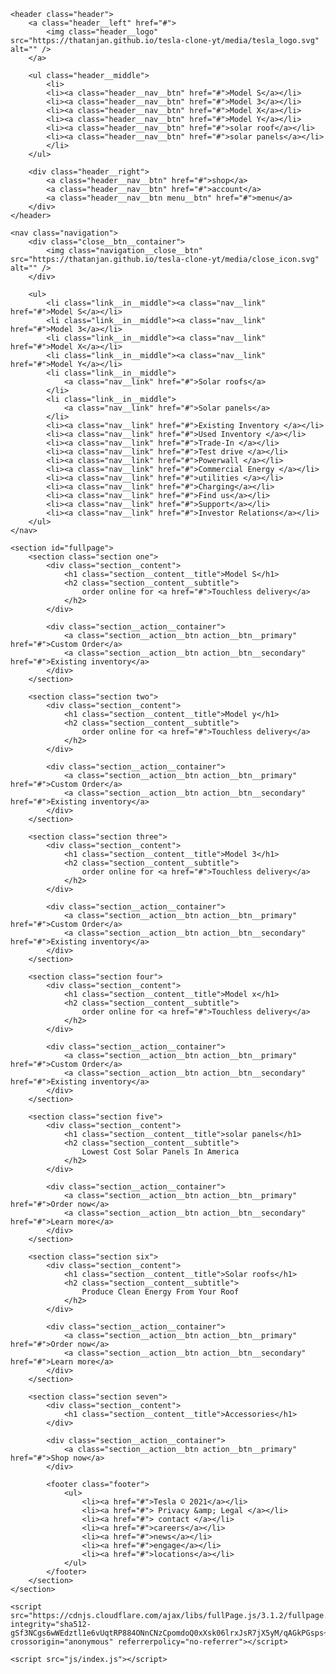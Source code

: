 <head>
	<meta charset="utf-8" />
	<meta name="viewport" content="width=device-width" />
	<title>Tesla</title>
	<link rel="stylesheet" href="https://cdnjs.cloudflare.com/ajax/libs/fullPage.js/3.1.2/fullpage.min.css" integrity="sha512-4rPgyv5iG0PZw8E+oRdfN/Gq+yilzt9rQ8Yci2jJ15rAyBmF0HBE4wFjBkoB72cxBeg63uobaj1UcNt/scV93w==" crossorigin="anonymous" referrerpolicy="no-referrer" />
	<link rel="stylesheet" href="css/reset.css" />
	<link rel="stylesheet" href="css/variable.css" />
	<link rel="stylesheet" href="css/header.css" />
	<link rel="stylesheet" href="css/navigation.css" />
	<link rel="stylesheet" href="css/section.css" />
	<link rel="stylesheet" href="css/footer.css" />
	<link rel="stylesheet" href="css/responsive.css" />
</head>

<body>
	<div class="blur__overlay"></div>

	<header class="header">
		<a class="header__left" href="#">
			<img class="header__logo" src="https://thatanjan.github.io/tesla-clone-yt/media/tesla_logo.svg" alt="" />
		</a>

		<ul class="header__middle">
			<li>
			<li><a class="header__nav__btn" href="#">Model S</a></li>
			<li><a class="header__nav__btn" href="#">Model 3</a></li>
			<li><a class="header__nav__btn" href="#">Model X</a></li>
			<li><a class="header__nav__btn" href="#">Model Y</a></li>
			<li><a class="header__nav__btn" href="#">solar roof</a></li>
			<li><a class="header__nav__btn" href="#">solar panels</a></li>
			</li>
		</ul>

		<div class="header__right">
			<a class="header__nav__btn" href="#">shop</a>
			<a class="header__nav__btn" href="#">account</a>
			<a class="header__nav__btn menu__btn" href="#">menu</a>
		</div>
	</header>

	<nav class="navigation">
		<div class="close__btn__container">
			<img class="navigation__close__btn" src="https://thatanjan.github.io/tesla-clone-yt/media/close_icon.svg" alt="" />
		</div>

		<ul>
			<li class="link__in__middle"><a class="nav__link" href="#">Model S</a></li>
			<li class="link__in__middle"><a class="nav__link" href="#">Model 3</a></li>
			<li class="link__in__middle"><a class="nav__link" href="#">Model X</a></li>
			<li class="link__in__middle"><a class="nav__link" href="#">Model Y</a></li>
			<li class="link__in__middle">
				<a class="nav__link" href="#">Solar roofs</a>
			</li>
			<li class="link__in__middle">
				<a class="nav__link" href="#">Solar panels</a>
			</li>
			<li><a class="nav__link" href="#">Existing Inventory </a></li>
			<li><a class="nav__link" href="#">Used Inventory </a></li>
			<li><a class="nav__link" href="#">Trade-In </a></li>
			<li><a class="nav__link" href="#">Test drive </a></li>
			<li><a class="nav__link" href="#">Powerwall </a></li>
			<li><a class="nav__link" href="#">Commercial Energy </a></li>
			<li><a class="nav__link" href="#">utilities </a></li>
			<li><a class="nav__link" href="#">Charging</a></li>
			<li><a class="nav__link" href="#">Find us</a></li>
			<li><a class="nav__link" href="#">Support</a></li>
			<li><a class="nav__link" href="#">Investor Relations</a></li>
		</ul>
	</nav>

	<section id="fullpage">
		<section class="section one">
			<div class="section__content">
				<h1 class="section__content__title">Model S</h1>
				<h2 class="section__content__subtitle">
					order online for <a href="#">Touchless delivery</a>
				</h2>
			</div>

			<div class="section__action__container">
				<a class="section__action__btn action__btn__primary" href="#">Custom Order</a>
				<a class="section__action__btn action__btn__secondary" href="#">Existing inventory</a>
			</div>
		</section>

		<section class="section two">
			<div class="section__content">
				<h1 class="section__content__title">Model y</h1>
				<h2 class="section__content__subtitle">
					order online for <a href="#">Touchless delivery</a>
				</h2>
			</div>

			<div class="section__action__container">
				<a class="section__action__btn action__btn__primary" href="#">Custom Order</a>
				<a class="section__action__btn action__btn__secondary" href="#">Existing inventory</a>
			</div>
		</section>

		<section class="section three">
			<div class="section__content">
				<h1 class="section__content__title">Model 3</h1>
				<h2 class="section__content__subtitle">
					order online for <a href="#">Touchless delivery</a>
				</h2>
			</div>

			<div class="section__action__container">
				<a class="section__action__btn action__btn__primary" href="#">Custom Order</a>
				<a class="section__action__btn action__btn__secondary" href="#">Existing inventory</a>
			</div>
		</section>

		<section class="section four">
			<div class="section__content">
				<h1 class="section__content__title">Model x</h1>
				<h2 class="section__content__subtitle">
					order online for <a href="#">Touchless delivery</a>
				</h2>
			</div>

			<div class="section__action__container">
				<a class="section__action__btn action__btn__primary" href="#">Custom Order</a>
				<a class="section__action__btn action__btn__secondary" href="#">Existing inventory</a>
			</div>
		</section>

		<section class="section five">
			<div class="section__content">
				<h1 class="section__content__title">solar panels</h1>
				<h2 class="section__content__subtitle">
					Lowest Cost Solar Panels In America
				</h2>
			</div>

			<div class="section__action__container">
				<a class="section__action__btn action__btn__primary" href="#">Order now</a>
				<a class="section__action__btn action__btn__secondary" href="#">Learn more</a>
			</div>
		</section>

		<section class="section six">
			<div class="section__content">
				<h1 class="section__content__title">Solar roofs</h1>
				<h2 class="section__content__subtitle">
					Produce Clean Energy From Your Roof
				</h2>
			</div>

			<div class="section__action__container">
				<a class="section__action__btn action__btn__primary" href="#">Order now</a>
				<a class="section__action__btn action__btn__secondary" href="#">Learn more</a>
			</div>
		</section>

		<section class="section seven">
			<div class="section__content">
				<h1 class="section__content__title">Accessories</h1>
			</div>

			<div class="section__action__container">
				<a class="section__action__btn action__btn__primary" href="#">Shop now</a>
			</div>

			<footer class="footer">
				<ul>
					<li><a href="#">Tesla © 2021</a></li>
					<li><a href="#"> Privacy &amp; Legal </a></li>
					<li><a href="#"> contact </a></li>
					<li><a href="#">careers</a></li>
					<li><a href="#">news</a></li>
					<li><a href="#">engage</a></li>
					<li><a href="#">locations</a></li>
				</ul>
			</footer>
		</section>
	</section>

	<script src="https://cdnjs.cloudflare.com/ajax/libs/fullPage.js/3.1.2/fullpage.min.js" integrity="sha512-gSf3NCgs6wWEdztl1e6vUqtRP884ONnCNzCpomdoQ0xXsk06lrxJsR7jX5yM/qAGkPGsps+4bLV5IEjhOZX+gg==" crossorigin="anonymous" referrerpolicy="no-referrer"></script>

	<script src="js/index.js"></script>
</body>
